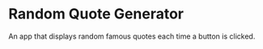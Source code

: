 # Random Quote Generator
 An app that displays random famous quotes each time a button is clicked.

 

